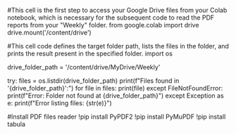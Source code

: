 #This cell is the first step to access your Google Drive files from your Colab notebook, which is necessary for the subsequent code to read the PDF reports from your "Weekly" folder.
from google.colab import drive
drive.mount('/content/drive')

#This cell code defines the target folder path, lists the files in the folder, and prints the result present in the specified folder.
import os

drive_folder_path = '/content/drive/MyDrive/Weekly'

try:
    files = os.listdir(drive_folder_path)
    print(f"Files found in '{drive_folder_path}':")
    for file in files:
        print(file)
except FileNotFoundError:
    print(f"Error: Folder not found at {drive_folder_path}")
except Exception as e:
    print(f"Error listing files: {str(e)}")

#Install PDF files reader
!pip install PyPDF2
!pip install PyMuPDF
!pip install tabula

